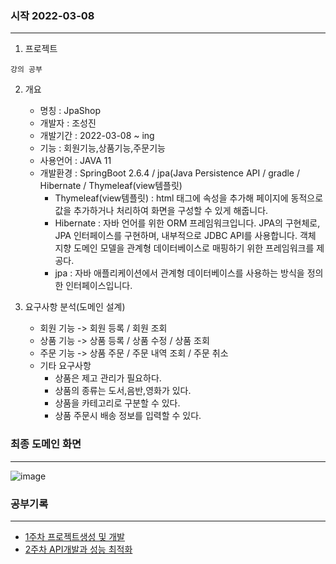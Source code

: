 ### 시작 2022-03-08
---


1. 프로젝트
```
강의 공부
```

2. 개요
   + 명칭 : JpaShop
   + 개발자 : 조성진
   + 개발기간 : 2022-03-08 ~ ing
   + 기능 : 회원기능,상품기능,주문기능
   + 사용언어 : JAVA 11
   + 개발환경 : SpringBoot 2.6.4 / jpa(Java Persistence API / gradle / Hibernate / Thymeleaf(view템플릿)
       + Thymeleaf(view템플릿) : html 태그에 속성을 추가해 페이지에 동적으로 값을 추가하거나 처리하여 화면을 구성할 수 있게 해줍니다.
       + Hibernate : 자바 언어를 위한 ORM 프레임워크입니다. JPA의 구현체로, JPA 인터페이스를 구현하며, 내부적으로
               JDBC API를 사용합니다. 객체 지향 도메인 모델을 관계형 데이터베이스로 매핑하기 위한 프레임워크를 제공다.
       + jpa : 자바 애플리케이션에서 관계형 데이터베이스를 사용하는 방식을 정의한 인터페이스입니다.


3. 요구사항 분석(도메인 설계)
    + 회원 기능 -> 회원 등록 / 회원 조회
    + 상품 기능 -> 상품 등록 / 상품 수정 / 상품 조회
    + 주문 기능 -> 상품 주문 / 주문 내역 조회 / 주문 취소 
    + 기타 요구사항
       + 상품은 제고 관리가 필요하다.
       + 상품의 종류는 도서,음반,영화가 있다.
       + 상품을 카테고리로 구분할 수 있다.
       + 상품 주문시 배송 정보를 입력할 수 있다. 
                             
                             

### 최종 도메인 화면
---
![image](https://user-images.githubusercontent.com/100845256/159110882-f1a130ea-4ee8-4ed2-985b-cd028ac698a6.png)



### 공부기록
----

* [1주차 프로젝트생성 및 개발](https://github.com/Jorados/Myproject/blob/main/Progress/1%EC%A3%BC%EC%B0%A8.md)
* [2주차 API개발과 성능 최적화](https://github.com/Jorados/Myproject/blob/main/Progress/API%20%EA%B0%9C%EB%B0%9C%EA%B3%BC%20%EC%84%B1%EB%8A%A5%20%EC%B5%9C%EC%A0%81%ED%99%94.md)


